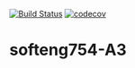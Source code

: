 [![Build Status](https://travis-ci.com/lucyJiang279/softeng754-A3.svg?branch=master)](https://travis-ci.com/lucyJiang279/softeng754-A3)
[![codecov](https://codecov.io/gh/TechnionYP5777/softeng754-A3/branch/master/graph/badge.svg)](https://codecov.io/gh/TechnionYP5777/softeng754-A3)

# softeng754-A3